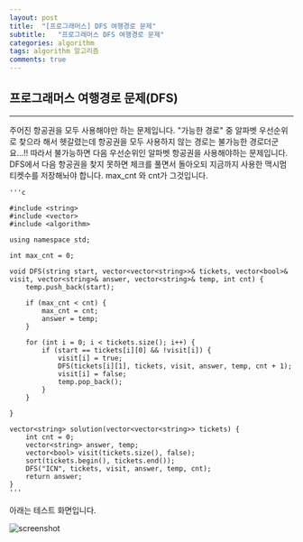```yaml
---
layout: post
title:  "[프로그래머스] DFS 여행경로 문제"
subtitle:   "프로그래머스 DFS 여행경로 문제"
categories: algorithm
tags: algorithm 알고리즘 
comments: true
---
```



## 프로그래머스 여행경로 문제(DFS)
---
주어진 항공권을 모두 사용해야만 하는 문제입니다. "가능한 경로" 중 알파벳 우선순위로 찾으라 해서 헷갈렸는데 항공권을 모두 사용하지 않는 경로는 불가능한 경로더군요...!!
따라서 불가능하면 다음 우선순위인 알파벳 항공권을 사용해야하는 문제입니다. 
DFS에서 다음 항공권을 찾지 못하면 체크를 풀면서 돌아오되 지금까지 사용한 맥시멈 티켓수를 저장해놔야 합니다. max_cnt 와 cnt가 그것입니다. 


    '''c

	#include <string>
	#include <vector>
	#include <algorithm>
	
	using namespace std;
	
	int max_cnt = 0;
	
	void DFS(string start, vector<vector<string>>& tickets, vector<bool>& visit, vector<string>& answer, vector<string>& temp, int cnt) {
	    temp.push_back(start);
	    
	    if (max_cnt < cnt) {
	        max_cnt = cnt;
	        answer = temp;
	    }
	    
	    for (int i = 0; i < tickets.size(); i++) {
	        if (start == tickets[i][0] && !visit[i]) {
	            visit[i] = true;
	            DFS(tickets[i][1], tickets, visit, answer, temp, cnt + 1);
	            visit[i] = false;
	            temp.pop_back();
	        }
	    }
	    
	}
	
	vector<string> solution(vector<vector<string>> tickets) {
	    int cnt = 0;
	    vector<string> answer, temp;
	    vector<bool> visit(tickets.size(), false);
	    sort(tickets.begin(), tickets.end());
	    DFS("ICN", tickets, visit, answer, temp, cnt);
	    return answer;
	}
    '''

아래는 테스트 화면입니다. 

![screenshot](https://leesohyang.github.io/assets/img/projects/KakaoTalk_20200202_171035151.png)


